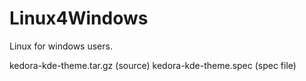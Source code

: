 # Linux4Windows
Linux for windows users.

kedora-kde-theme.tar.gz (source)
kedora-kde-theme.spec (spec file)
